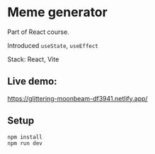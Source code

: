 # Meme generator 

Part of React course.   

Introduced `useState`, `useEffect`  

Stack: React, Vite  

## Live demo:  
https://glittering-moonbeam-df3941.netlify.app/
 
## Setup   
 ```npm install```  
 ```npm run dev```
